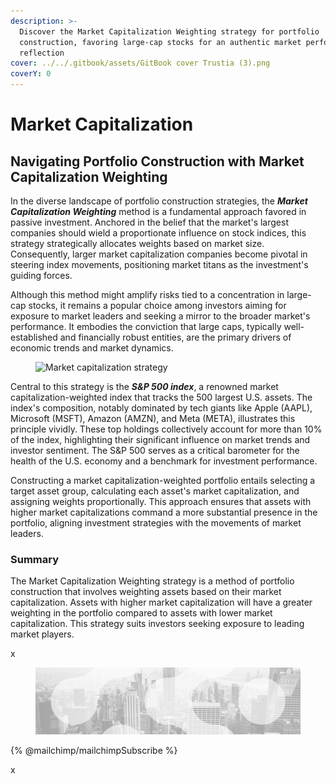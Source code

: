 ```yaml
---
description: >-
  Discover the Market Capitalization Weighting strategy for portfolio
  construction, favoring large-cap stocks for an authentic market performance
  reflection
cover: ../../.gitbook/assets/GitBook cover Trustia (3).png
coverY: 0
---
```


# Market Capitalization

## **Navigating Portfolio Construction with Market Capitalization Weighting**

In the diverse landscape of portfolio construction strategies, the _**Market Capitalization Weighting**_ method is a fundamental approach favored in passive investment. Anchored in the belief that the market's largest companies should wield a proportionate influence on stock indices, this strategy strategically allocates weights based on market size. Consequently, larger market capitalization companies become pivotal in steering index movements, positioning market titans as the investment's guiding forces.

Although this method might amplify risks tied to a concentration in large-cap stocks, it remains a popular choice among investors aiming for exposure to market leaders and seeking a mirror to the broader market's performance. It embodies the conviction that large caps, typically well-established and financially robust entities, are the primary drivers of economic trends and market dynamics.



<figure><img src="../../.gitbook/assets/Capture d’écran 2023-11-09 à 14.20.37.png" alt="Market capitalization strategy"><figcaption></figcaption></figure>

Central to this strategy is the _**S\&P 500 index**_, a renowned market capitalization-weighted index that tracks the 500 largest U.S. assets. The index's composition, notably dominated by tech giants like Apple (AAPL), Microsoft (MSFT), Amazon (AMZN), and Meta (META), illustrates this principle vividly. These top holdings collectively account for more than 10% of the index, highlighting their significant influence on market trends and investor sentiment. The S\&P 500 serves as a critical barometer for the health of the U.S. economy and a benchmark for investment performance.

Constructing a market capitalization-weighted portfolio entails selecting a target asset group, calculating each asset's market capitalization, and assigning weights proportionally. This approach ensures that assets with higher market capitalizations command a more substantial presence in the portfolio, aligning investment strategies with the movements of market leaders.

### **Summary**&#x20;

The Market Capitalization Weighting strategy is a method of portfolio construction that involves weighting assets based on their market capitalization. Assets with higher market capitalization will have a greater weighting in the portfolio compared to assets with lower market capitalization. This strategy suits investors seeking exposure to leading market players.

&#x20;x

<figure><img src="../../.gitbook/assets/bgfooter.webp" alt=""><figcaption></figcaption></figure>

{% @mailchimp/mailchimpSubscribe %}

x
